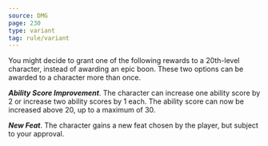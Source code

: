 ```yaml
---
source: DMG
page: 230
type: variant
tag: rule/variant
---
```


You might decide to grant one of the following rewards to a 20th-level character, instead of awarding an epic boon. These two options can be awarded to a character more than once.


**_Ability Score Improvement_**. The character can increase one ability score by 2 or increase two ability scores by 1 each. The ability score can now be increased above 20, up to a maximum of 30.


**_New Feat_**. The character gains a new feat chosen by the player, but subject to your approval.

